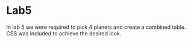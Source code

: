 # Lab5
 In lab 5 we were required to pick 4 planets and create a combined table. CSS was included to achieve the desired look.
